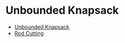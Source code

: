 # Unbounded Knapsack

- [Unbounded Knapsack](<Unbounded Knapsack.ipynb>)
- [Rod Cutting](<Rod Cutting.ipynb>)